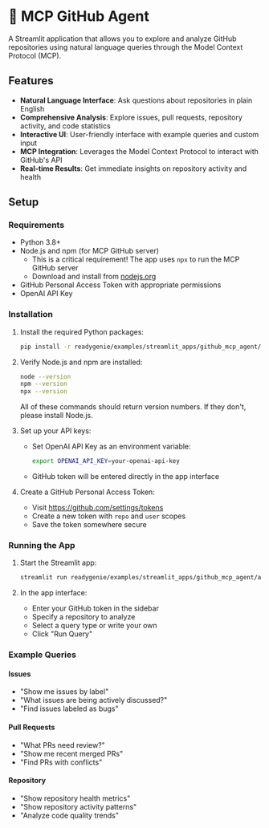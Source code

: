 # 🐙 MCP GitHub Agent

A Streamlit application that allows you to explore and analyze GitHub repositories using natural language queries through the Model Context Protocol (MCP).

## Features

- **Natural Language Interface**: Ask questions about repositories in plain English
- **Comprehensive Analysis**: Explore issues, pull requests, repository activity, and code statistics
- **Interactive UI**: User-friendly interface with example queries and custom input
- **MCP Integration**: Leverages the Model Context Protocol to interact with GitHub's API
- **Real-time Results**: Get immediate insights on repository activity and health

## Setup

### Requirements

- Python 3.8+
- Node.js and npm (for MCP GitHub server)
  - This is a critical requirement! The app uses `npx` to run the MCP GitHub server
  - Download and install from [nodejs.org](https://nodejs.org/)
- GitHub Personal Access Token with appropriate permissions
- OpenAI API Key

### Installation

1. Install the required Python packages:
   ```bash
   pip install -r readygenie/examples/streamlit_apps/github_mcp_agent/requirements.txt
   ```

2. Verify Node.js and npm are installed:
   ```bash
   node --version
   npm --version
   npx --version
   ```
   All of these commands should return version numbers. If they don't, please install Node.js.

3. Set up your API keys:
   - Set OpenAI API Key as an environment variable:
     ```bash
     export OPENAI_API_KEY=your-openai-api-key
     ```
   - GitHub token will be entered directly in the app interface

4. Create a GitHub Personal Access Token:
   - Visit https://github.com/settings/tokens
   - Create a new token with `repo` and `user` scopes
   - Save the token somewhere secure

### Running the App

1. Start the Streamlit app:
   ```bash
   streamlit run readygenie/examples/streamlit_apps/github_mcp_agent/app.py
   ```

2. In the app interface:
   - Enter your GitHub token in the sidebar
   - Specify a repository to analyze
   - Select a query type or write your own
   - Click "Run Query"

### Example Queries

#### Issues
- "Show me issues by label"
- "What issues are being actively discussed?"
- "Find issues labeled as bugs"

#### Pull Requests
- "What PRs need review?"
- "Show me recent merged PRs"
- "Find PRs with conflicts"

#### Repository
- "Show repository health metrics"
- "Show repository activity patterns"
- "Analyze code quality trends"